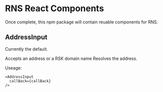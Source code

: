 # RNS React Components

Once complete, this npm package will contain reuable components for RNS.

## AddressInput

Currently the default.

Accepts an address or a RSK domain name Resolves the address.

Useage: 

```
<AddressInput
  callBack={callBack}
/>
```